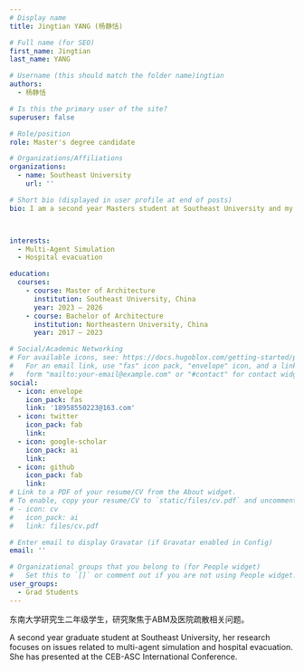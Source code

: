 ```yaml
---
# Display name
title: Jingtian YANG (杨静恬)

# Full name (for SEO)
first_name: Jingtian
last_name: YANG

# Username (this should match the folder name)ingtian
authors:
  - 杨静恬

# Is this the primary user of the site?
superuser: false

# Role/position
role: Master's degree candidate

# Organizations/Affiliations
organizations:
  - name: Southeast University
    url: ''

# Short bio (displayed in user profile at end of posts)
bio: I am a second year Masters student at Southeast University and my research interests are in the field of hospital evacuation.



interests:
  - Multi-Agent Simulation
  - Hospital evacuation

education:
  courses:
    - course: Master of Architecture
      institution: Southeast University, China
      year: 2023 – 2026
    - course: Bachelor of Architecture
      institution: Northeastern University, China
      year: 2017 – 2023

# Social/Academic Networking
# For available icons, see: https://docs.hugoblox.com/getting-started/page-builder/#icons
#   For an email link, use "fas" icon pack, "envelope" icon, and a link in the
#   form "mailto:your-email@example.com" or "#contact" for contact widget.
social:
  - icon: envelope
    icon_pack: fas
    link: '18958550223@163.com'
  - icon: twitter
    icon_pack: fab
    link: 
  - icon: google-scholar
    icon_pack: ai
    link: 
  - icon: github
    icon_pack: fab
    link: 
# Link to a PDF of your resume/CV from the About widget.
# To enable, copy your resume/CV to `static/files/cv.pdf` and uncomment the lines below.
# - icon: cv
#   icon_pack: ai
#   link: files/cv.pdf

# Enter email to display Gravatar (if Gravatar enabled in Config)
email: ''

# Organizational groups that you belong to (for People widget)
#   Set this to `[]` or comment out if you are not using People widget.
user_groups:
  - Grad Students
---
```


东南大学研究生二年级学生，研究聚焦于ABM及医院疏散相关问题。

A second year graduate student at Southeast University, her research focuses on issues related to multi-agent simulation and hospital evacuation. She has presented at the CEB-ASC International Conference.

